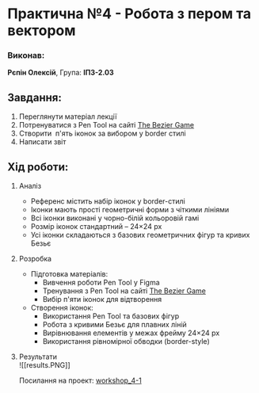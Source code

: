 # Практична №4 - Робота з пером та вектором

### Виконав:  
**Рєпін Олексій**, Група: **ІПЗ-2.03**

## Завдання:
1. Переглянути матеріал лекції
2. Потренуватися з Pen Tool на сайті [The Bezier Game](https://bezier.method.ac/?authuser=0)
3. Створити  п'ять іконок за вибором у border стилі
4. Написати звіт

## Хід роботи:
1. Аналіз
    - Референс містить набір іконок у border-стилі
    - Іконки мають прості геометричні форми з чіткими лініями
    - Всі іконки виконані у чорно-білій кольоровій гамі
    - Розмір іконок стандартний – 24×24 px
    - Усі іконки складаються з базових геометричних фігур та кривих Безьє
2. Розробка
    - Підготовка матеріалів:
        - Вивчення роботи Pen Tool у Figma
        - Тренування з Pen Tool на сайті [The Bezier Game](https://bezier.method.ac/?authuser=0)
        - Вибір п'яти іконок для відтворення
    - Створення іконок:
        - Використання Pen Tool та базових фігур
        - Робота з кривими Безьє для плавних ліній
        - Вирівнювання елементів у межах фрейму 24×24 px
        - Використання рівномірної обводки (border-style)
3. Результати  
    ![[results.PNG]]

    Посилання на проект: [workshop_4-1](https://www.figma.com/design/TWpSyNj0dPqyLokGzWehQ5/workshop_4-5?node-id=0-1&t=El8snN3vce2EBGw2-1)